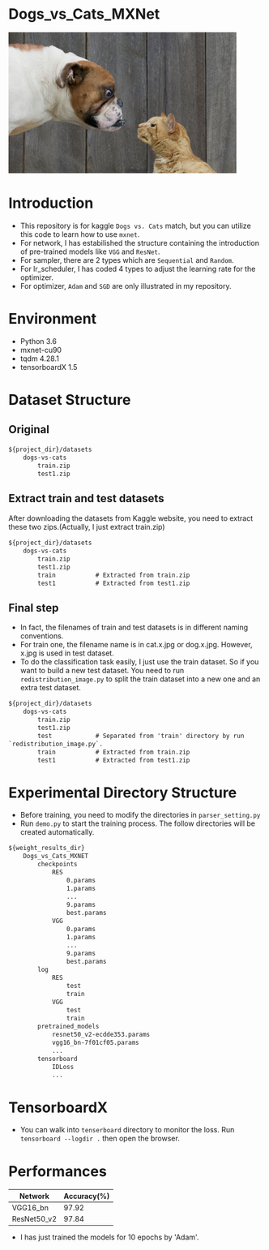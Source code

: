 # Dogs_vs_Cats_MXNet
![](misc/woof_meow.jpg)
# Introduction
- This repository is for kaggle `Dogs vs. Cats` match, but you can utilize this code to learn how to use `mxnet`. 
- For network, I has estabilished the structure containing the introduction of pre-trained models like `VGG` and `ResNet`.
- For sampler, there are 2 types which are `Sequential` and `Random`.
- For lr_scheduler, I has coded 4 types to adjust the learning rate for the optimizer.
- For optimizer, `Adam` and `SGD` are only illustrated in my repository.

# Environment
- Python 3.6
- mxnet-cu90
- tqdm 4.28.1
- tensorboardX 1.5
    
# Dataset Structure
## Original
```
${project_dir}/datasets
    dogs-vs-cats
        train.zip
        test1.zip
```
## Extract train and test datasets
After downloading the datasets from Kaggle website, you need to extract these two zips.(Actually, I just extract train.zip)
```
${project_dir}/datasets
    dogs-vs-cats
        train.zip
        test1.zip
        train           # Extracted from train.zip
        test1           # Extracted from test1.zip
```
## Final step
- In fact, the filenames of train and test datasets is in different naming conventions.
- For train one, the filename name is in cat.x.jpg or dog.x.jpg. However, x.jpg is used in test dataset. 
- To do the classification task easily, I just use the train dataset. So if you want to build a new test dataset. You need to run `redistribution_image.py` to split the train dataset into a new one and an extra test dataset.
```
${project_dir}/datasets
    dogs-vs-cats
        train.zip
        test1.zip
        test            # Separated from 'train' directory by run `redistribution_image.py`.
        train           # Extracted from train.zip
        test1           # Extracted from test1.zip
```
# Experimental Directory Structure
- Before training, you need to modify the directories in `parser_setting.py`
- Run `demo.py` to start the training process. The follow directories will be created automatically.
```
${weight_results_dir}
    Dogs_vs_Cats_MXNET
        checkpoints
            RES
                0.params
                1.params
                ...
                9.params
                best.params
            VGG
                0.params
                1.params
                ...
                9.params
                best.params
        log
            RES
                test
                train
            VGG
                test
                train
        pretrained_models
            resnet50_v2-ecdde353.params
            vgg16_bn-7f01cf05.params
            ...
        tensorboard
            IDLoss
            ...
```
# TensorboardX
- You can walk into `tenserboard` directory to monitor the loss. Run
`tensorboard --logdir .` then open the browser.
# Performances
| Network | Accuracy(%)|
|---|---|
| VGG16_bn | 97.92 |
| ResNet50_v2 | 97.84 |
- I has just trained the models for 10 epochs by 'Adam'.
